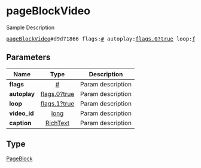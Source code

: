 # pageBlockVideo

Sample Description

<pre>
<a href="../constructor/pageBlockVideo.md">pageBlockVideo</a>#d9d71866 flags:<a href="../type/#.md">#</a> autoplay:<a href="../type/flags.0?true.md">flags.0?true</a> loop:<a href="../type/flags.1?true.md">flags.1?true</a> video_id:<a href="../type/long.md">long</a> caption:<a href="../type/RichText.md">RichText</a> = <a href="../type/PageBlock.md">PageBlock</a>;
</pre>

## Parameters

| Name | Type | Description |
|------|:----:|-------------|
| **flags** | [#](../type/#.md) | Param description |
| **autoplay** | [flags.0?true](../type/flags.0?true.md) | Param description |
| **loop** | [flags.1?true](../type/flags.1?true.md) | Param description |
| **video_id** | [long](../type/long.md) | Param description |
| **caption** | [RichText](../type/RichText.md) | Param description |

## Type

[PageBlock](../type/PageBlock.md)
